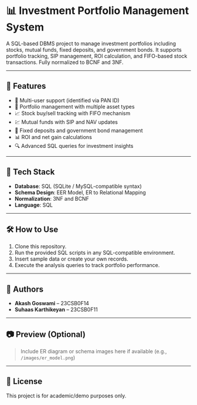 # 📊 Investment Portfolio Management System

A SQL-based DBMS project to manage investment portfolios including stocks, mutual funds, fixed deposits, and government bonds. It supports portfolio tracking, SIP management, ROI calculation, and FIFO-based stock transactions. Fully normalized to BCNF and 3NF.

---

## 🚀 Features

- 👤 Multi-user support (identified via PAN ID)
- 💼 Portfolio management with multiple asset types
- 📈 Stock buy/sell tracking with FIFO mechanism
- 💹 Mutual funds with SIP and NAV updates
- 🏦 Fixed deposits and government bond management
- 📊 ROI and net gain calculations
- 🔍 Advanced SQL queries for investment insights

---

## 🧱 Tech Stack

- **Database**: SQL (SQLite / MySQL-compatible syntax)
- **Schema Design**: EER Model, ER to Relational Mapping
- **Normalization**: 3NF and BCNF
- **Language**: SQL

---

## 🛠️ How to Use

1. Clone this repository.
2. Run the provided SQL scripts in any SQL-compatible environment.
3. Insert sample data or create your own records.
4. Execute the analysis queries to track portfolio performance.

---

## 📄 Authors

- **Akash Goswami** – 23CSB0F14  
- **Suhaas Karthikeyan** – 23CSB0F11

---

## 📷 Preview (Optional)

> Include ER diagram or schema images here if available (e.g., `/images/er_model.png`)

---

## 📜 License

This project is for academic/demo purposes only.
